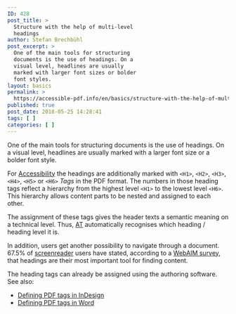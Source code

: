 ```yaml
---
ID: 428
post_title: >
  Structure with the help of multi-level
  headings
author: Stefan Brechbühl
post_excerpt: >
  One of the main tools for structuring
  documents is the use of headings. On a
  visual level, headlines are usually
  marked with larger font sizes or bolder
  font styles.
layout: basics
permalink: >
  https://accessible-pdf.info/en/basics/structure-with-the-help-of-multi-level-headings/
published: true
post_date: 2018-05-25 14:28:41
tags: [ ]
categories: [ ]
---
```

One of the main tools for structuring documents is the use of headings. On a visual level, headlines are usually marked with a larger font size or a bolder font style.

For [Accessibility](https://accessible-pdf.info/en/glossary/#accessible) the headings are additionally marked with `<H1>`, `<H2>`, `<H3>`, `<H4>`, `<H5>` or `<H6>` *Tags* in the PDF format. The numbers in those heading tags reflect a hierarchy from the highest level `<H1>` to the lowest level `<H6>`. This hierarchy allows content parts to be nested and assigned to each other.

The assignment of these tags gives the header texts a semantic meaning on a technical level. Thus, [AT](https://accessible-pdf.info/de/glossar/#assistive-technologie) automatically recognises which heading / heading level it is.

In addition, users get another possibility to navigate through a document. 67.5% of [screenreader](https://accessible-pdf.info/en/glossary/#assistive-technology) users have stated, according to a [WebAIM survey](https://webaim.org/projects/screenreadersurvey7/#finding), that headings are their most important tool for finding content.

The heading tags can already be assigned using the authoring software. See also:

- [Defining PDF tags in InDesign](https://accessible-pdf.info/en/basics/defining-pdf-tags-in-indesign/)
- [Defining PDF tags in Word](https://accessible-pdf.info/en/basics/defining-pdf-tags-in-word/)